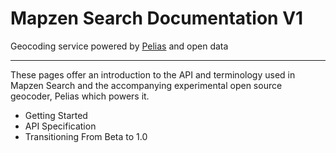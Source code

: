 Mapzen Search Documentation V1
===========================
Geocoding service powered by [Pelias](https://github.com/pelias/pelias) and open data
_____________________________________________________________________________________

These pages offer an introduction to the API and terminology used in Mapzen Search and the accompanying experimental open source geocoder, Pelias which powers it.

- Getting Started
- API Specification
- Transitioning From Beta to 1.0
